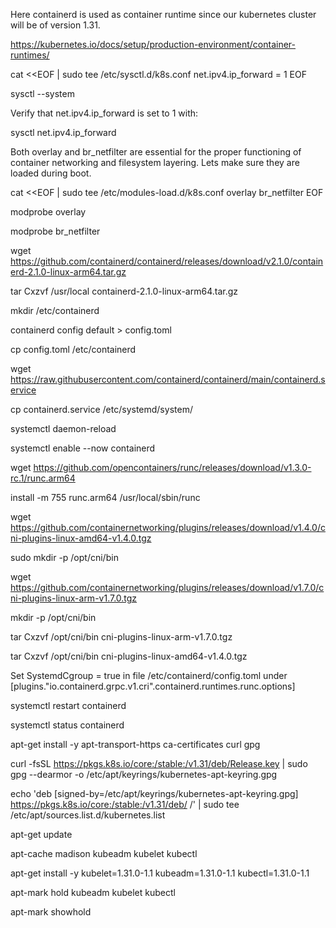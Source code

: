 Here containerd is used as container runtime since our kubernetes cluster will be of version 1.31. 

https://kubernetes.io/docs/setup/production-environment/container-runtimes/

cat <<EOF | sudo tee /etc/sysctl.d/k8s.conf
net.ipv4.ip_forward = 1
EOF

sysctl --system

Verify that net.ipv4.ip_forward is set to 1 with:

sysctl net.ipv4.ip_forward

Both overlay and br_netfilter are essential for the proper functioning of container networking and filesystem layering. Lets make sure they are loaded during boot.

cat <<EOF | sudo tee /etc/modules-load.d/k8s.conf
overlay
br_netfilter
EOF

modprobe overlay

modprobe br_netfilter

wget https://github.com/containerd/containerd/releases/download/v2.1.0/containerd-2.1.0-linux-arm64.tar.gz

tar Cxzvf /usr/local containerd-2.1.0-linux-arm64.tar.gz

mkdir /etc/containerd

containerd config default > config.toml

cp config.toml /etc/containerd

wget https://raw.githubusercontent.com/containerd/containerd/main/containerd.service

cp containerd.service /etc/systemd/system/

systemctl daemon-reload

systemctl enable --now containerd

wget https://github.com/opencontainers/runc/releases/download/v1.3.0-rc.1/runc.arm64

install -m 755 runc.arm64 /usr/local/sbin/runc

wget https://github.com/containernetworking/plugins/releases/download/v1.4.0/cni-plugins-linux-amd64-v1.4.0.tgz

sudo mkdir -p /opt/cni/bin

wget https://github.com/containernetworking/plugins/releases/download/v1.7.0/cni-plugins-linux-arm-v1.7.0.tgz

mkdir -p /opt/cni/bin

tar Cxzvf /opt/cni/bin cni-plugins-linux-arm-v1.7.0.tgz

tar Cxzvf /opt/cni/bin cni-plugins-linux-amd64-v1.4.0.tgz

Set SystemdCgroup = true in file /etc/containerd/config.toml under [plugins."io.containerd.grpc.v1.cri".containerd.runtimes.runc.options]

systemctl restart containerd

systemctl status containerd

apt-get install -y apt-transport-https ca-certificates curl gpg

curl -fsSL https://pkgs.k8s.io/core:/stable:/v1.31/deb/Release.key | sudo gpg --dearmor -o /etc/apt/keyrings/kubernetes-apt-keyring.gpg

echo 'deb [signed-by=/etc/apt/keyrings/kubernetes-apt-keyring.gpg] https://pkgs.k8s.io/core:/stable:/v1.31/deb/ /' | sudo tee /etc/apt/sources.list.d/kubernetes.list

apt-get update

apt-cache madison kubeadm kubelet kubectl

apt-get install -y kubelet=1.31.0-1.1 kubeadm=1.31.0-1.1 kubectl=1.31.0-1.1

apt-mark hold kubeadm kubelet kubectl

apt-mark showhold
